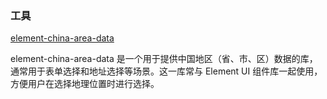 ### 工具

[element-china-area-data](https://www.npmjs.com/package/element-china-area-data)

element-china-area-data 是一个用于提供中国地区（省、市、区）数据的库，通常用于表单选择和地址选择等场景。这一库常与 Element UI 组件库一起使用，方便用户在选择地理位置时进行选择。